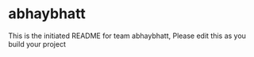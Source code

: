 # abhaybhatt
This is the initiated README for team abhaybhatt, Please edit this as you build your project
